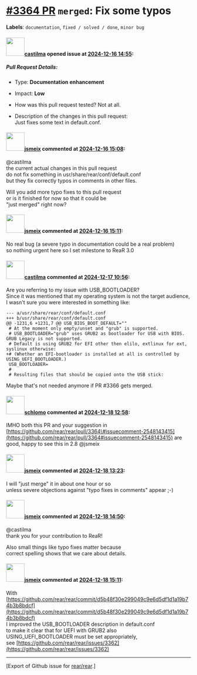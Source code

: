 [\#3364 PR](https://github.com/rear/rear/pull/3364) `merged`: Fix some typos
============================================================================

**Labels**: `documentation`, `fixed / solved / done`, `minor bug`

#### <img src="https://avatars.githubusercontent.com/u/17392981?u=b3ed5e11972846e089ecac7aeb7830607cb64b86&v=4" width="50">[castilma](https://github.com/castilma) opened issue at [2024-12-16 14:55](https://github.com/rear/rear/pull/3364):

##### Pull Request Details:

-   Type: **Documentation enhancement**

-   Impact: **Low**

-   How was this pull request tested? Not at all.

-   Description of the changes in this pull request:  
    Just fixes some text in default.conf.

#### <img src="https://avatars.githubusercontent.com/u/1788608?u=925fc54e2ce01551392622446ece427f51e2f0ce&v=4" width="50">[jsmeix](https://github.com/jsmeix) commented at [2024-12-16 15:08](https://github.com/rear/rear/pull/3364#issuecomment-2545879834):

@castilma  
the current actual changes in this pull request  
do not fix something in usr/share/rear/conf/default.conf  
but they fix correctly typos in comments in other files.

Will you add more typo fixes to this pull request  
or is it finished for now so that it could be  
"just merged" right now?

#### <img src="https://avatars.githubusercontent.com/u/1788608?u=925fc54e2ce01551392622446ece427f51e2f0ce&v=4" width="50">[jsmeix](https://github.com/jsmeix) commented at [2024-12-16 15:11](https://github.com/rear/rear/pull/3364#issuecomment-2545885890):

No real bug (a severe typo in documentation could be a real problem)  
so nothing urgent here so I set milestone to ReaR 3.0

#### <img src="https://avatars.githubusercontent.com/u/17392981?u=b3ed5e11972846e089ecac7aeb7830607cb64b86&v=4" width="50">[castilma](https://github.com/castilma) commented at [2024-12-17 10:56](https://github.com/rear/rear/pull/3364#issuecomment-2548143415):

Are you referring to my issue with USB\_BOOTLOADER?  
Since it was mentioned that my operating system is not the target
audience, I wasn't sure you were interested in something like:

    --- a/usr/share/rear/conf/default.conf
    +++ b/usr/share/rear/conf/default.conf
    @@ -1231,6 +1231,7 @@ USB_BIOS_BOOT_DEFAULT=""
     # At the moment only empty/unset and "grub" is supported.
     # USB_BOOTLOADER="grub" uses GRUB2 as bootloader for USB with BIOS. GRUB Legacy is not supported.
     # Default is using GRUB2 for EFI other then elilo, extlinux for ext, syslinux otherwise:
    +# (Whether an EFI-bootloader is installed at all is controlled by USING_UEFI_BOOTLOADER.)
     USB_BOOTLOADER=
     #
     # Resulting files that should be copied onto the USB stick:

Maybe that's not needed anymore if PR \#3366 gets merged.

#### <img src="https://avatars.githubusercontent.com/u/101384?v=4" width="50">[schlomo](https://github.com/schlomo) commented at [2024-12-18 12:58](https://github.com/rear/rear/pull/3364#issuecomment-2551261352):

IMHO both this PR and your suggestion in
[https://github.com/rear/rear/pull/3364\#issuecomment-2548143415](https://github.com/rear/rear/pull/3364#issuecomment-2548143415)
are good, happy to see this in 2.8 @jsmeix

#### <img src="https://avatars.githubusercontent.com/u/1788608?u=925fc54e2ce01551392622446ece427f51e2f0ce&v=4" width="50">[jsmeix](https://github.com/jsmeix) commented at [2024-12-18 13:23](https://github.com/rear/rear/pull/3364#issuecomment-2551313015):

I will "just merge" it in about one hour or so  
unless severe objections against "typo fixes in comments" appear ;-)

#### <img src="https://avatars.githubusercontent.com/u/1788608?u=925fc54e2ce01551392622446ece427f51e2f0ce&v=4" width="50">[jsmeix](https://github.com/jsmeix) commented at [2024-12-18 14:50](https://github.com/rear/rear/pull/3364#issuecomment-2551515225):

@castilma  
thank you for your contribution to ReaR!

Also small things like typo fixes matter because  
correct spelling shows that we care about details.

#### <img src="https://avatars.githubusercontent.com/u/1788608?u=925fc54e2ce01551392622446ece427f51e2f0ce&v=4" width="50">[jsmeix](https://github.com/jsmeix) commented at [2024-12-18 15:11](https://github.com/rear/rear/pull/3364#issuecomment-2551578718):

With  
[https://github.com/rear/rear/commit/d5b48f30e299049c9e6d5df1d1a19b74b3b8bdcf](https://github.com/rear/rear/commit/d5b48f30e299049c9e6d5df1d1a19b74b3b8bdcf)  
I improved the USB\_BOOTLOADER description in default.conf  
to make it clear that for UEFI with GRUB2 also  
USING\_UEFI\_BOOTLOADER must be set appropriately,  
see
[https://github.com/rear/rear/issues/3362](https://github.com/rear/rear/issues/3362)

------------------------------------------------------------------------

\[Export of Github issue for
[rear/rear](https://github.com/rear/rear).\]

